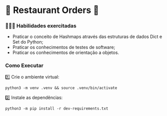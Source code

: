 # 🍝 Restaurant Orders 🦐
### 👩🏻‍💻 Habilidades exercitadas
* Praticar o conceito de Hashmaps através das estruturas de dados Dict e Set do Python;
* Praticar os conhecimentos de testes de software;
* Praticar os conhecimentos de orientação a objetos.

### Como Executar
1️⃣ Crie o ambiente virtual:
```
python3 -m venv .venv && source .venv/bin/activate
```
2️⃣ Instale as dependências:
```
python3 -m pip install -r dev-requirements.txt
```
